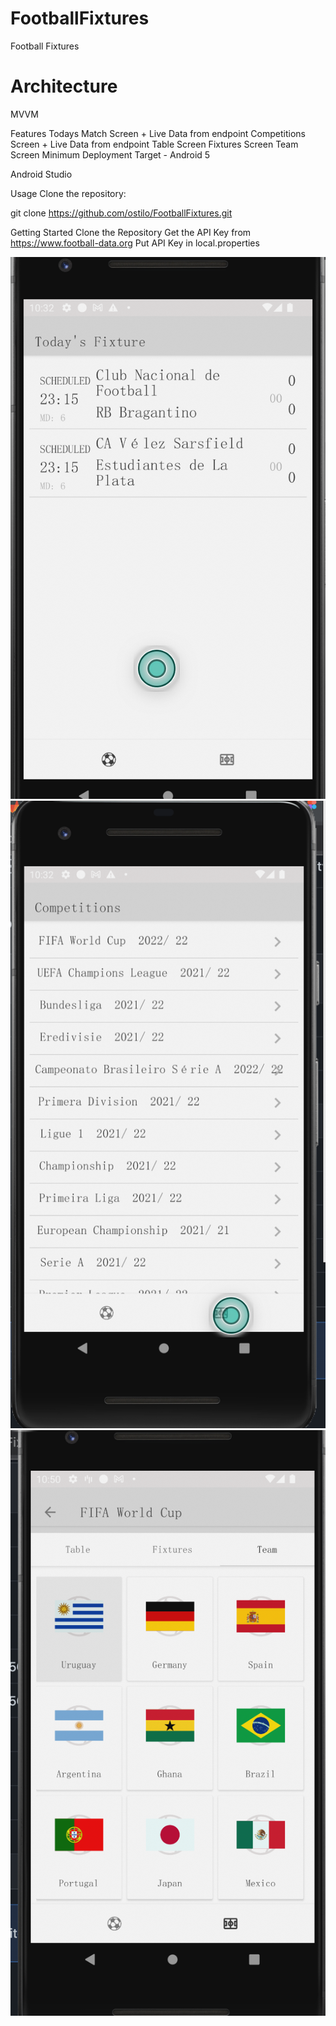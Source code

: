 # FootballFixtures
Football Fixtures

# Architecture
MVVM

Features
Todays Match Screen + Live Data from endpoint
Competitions Screen + Live Data from endpoint
Table Screen
Fixtures Screen
Team Screen
Minimum Deployment Target - Android 5

Android Studio

Usage
Clone the repository:

git clone https://github.com/ostilo/FootballFixtures.git

 
Getting Started
Clone the Repository
Get the API Key from https://www.football-data.org
Put API Key in local.properties 


![alt text](https://github.com/ostilo/FootballFixtures/raw/master/Screenshot%202022-05-24%20at%2012.56.20.png?raw=true)
![alt text](https://github.com/ostilo/FootballFixtures/raw/master/Screenshot%202022-05-24%20at%2012.56.30.png?raw=true)
![alt text](https://github.com/ostilo/FootballFixtures/raw/master/Screenshot%202022-05-24%20at%2013.14.07.png?raw=true)
